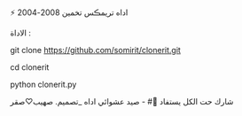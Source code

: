 ⚡
اداه تريمڪس تخمين 2008-2004

الاداة :

git clone https://github.com/somirit/clonerit.git

cd clonerit

python clonerit.py

شارك حت الكل يستفاد 🤍# -
صيد عشوائي 
اداه _تصميم. صهيب♡صقر
